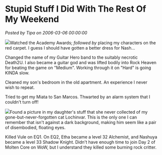 # Stupid Stuff I Did With The Rest Of My Weekend

*Posted by Tipa on 2006-03-06 00:00:00*

![](../../../images/zooksmall.jpg)Watched the Academy Awards; *followed by* placing my characters on the red carpet. I guess I should have gotten a better dress for Nash...

Changed the name of my Guitar Hero band to the suitably necrotic Death2U. I also became a guitar god and was lifted bodily into Rock Heaven for beating the game on "Medium". Working through it on "Hard" is going KINDA slow.

Cleaned my son's bedroom in the old apartment. An experience I never wish to repeat.

Tried to get my Miata to San Marcos. Thwarted by an alarm system that I couldn't turn off!

![](../../../images/lochinvar.jpg)Found a picture in my daughter's stuff that she never collected of my gone-but-never-forgotten cat Lochinvar. This is the only one I can remember that isn't against a dark background, making him seem like a pair of disembodied, floating eyes.

Killed Vule on EQ1. On EQ2, Etha became a level 32 Alchemist, and Nashuya became a level 33 Shadow Knight. Didn't have enough time to join Day 2 of Molten Core on WoW, but I understand they killed some burning rock critter.
